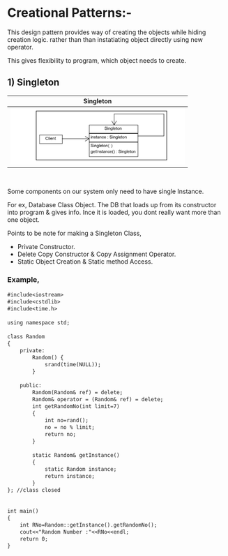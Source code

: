 # Creational Patterns:-
This design pattern provides way of creating the objects while hiding creation logic. rather than than instatiating object directly using new operator.<br>

This gives flexibility to program, which object needs to create.

## 1) Singleton
|   Singleton    |
|:--------------:|
| <img src="singleton_design_pattern_img.png" alt="Centered Image" width="400"> |

<br>

Some components on our system only need to have single Instance.<br>

For ex,
Database Class Object. The DB that loads up from its constructor into program & gives info. Ince it is loaded, you dont really want more than one object.

Points to be note for making a Singleton Class,
 - Private Constructor.
 - Delete Copy Constructor & Copy Assignment Operator.
 - Static Object Creation & Static method Access.

### Example,

```
#include<iostream>
#include<cstdlib>
#include<time.h>

using namespace std;

class Random
{
    private:
        Random() {
            srand(time(NULL));
        }
    
    public:
        Random(Random& ref) = delete;
        Random& operator = (Random& ref) = delete;
        int getRandomNo(int limit=7)
        {
            int no=rand();
            no = no % limit;
            return no;
        }

        static Random& getInstance()
        {
            static Random instance;
            return instance;
        }
}; //class closed


int main()
{
    int RNo=Random::getInstance().getRandomNo();
    cout<<"Random Number :"<<RNo<<endl;
    return 0;
}

```
